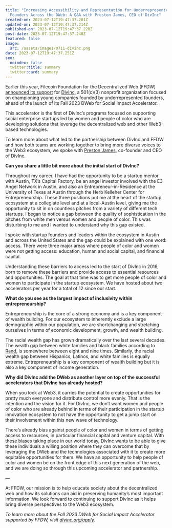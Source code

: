 ```yaml
---
title: "Increasing Accessibility and Representation for Underrepresented
  Founders Across the DWeb: A Q&A with Preston James, CEO of DivInc"
created-on: 2023-07-12T19:47:37.201Z
updated-on: 2023-07-12T19:47:37.214Z
published-on: 2023-07-12T19:47:37.228Z
post-date: 2023-07-12T19:47:37.240Z
featured: false
image:
  src: /assets/images/0711-divinc.png
date: 2023-07-12T19:47:37.251Z
seo:
  noindex: false
  twitter:title: summary
  twitter:card: summary
---
```


Earlier this year, Filecoin Foundation for the Decentralized Web (FFDW) [announced its support](https://www.divinc.org/blog/divinc-launches-dweb-for-social-impact-tech-accelerator) for [DivInc](https://www.divinc.org/), a 501(c)(3) nonprofit organization focused on championing young companies founded by underrepresented founders, ahead of the launch of its Fall 2023 DWeb for Social Impact Accelerator. 

This accelerator is the first of DivInc’s programs focused on supporting social enterprise startups led by women and people of color who are developing solutions that leverage the decentralized web and other Web3-based technologies. 

To learn more about what led to the partnership between DivInc and FFDW and how both teams are working together to bring more diverse voices to the Web3 ecosystem, we spoke with [Preston James](https://www.linkedin.com/in/preston-l-james-ii-9438721b/), co-founder and CEO of DivInc.

**Can you share a little bit more about the initial start of DivInc?**

Throughout my career, I have had the opportunity to be a startup mentor with Austin, TX’s Capital Factory, be an angel investor involved with the E3 Angel Network in Austin, and also an Entrepreneur-in-Residence at the University of Texas at Austin through the Herb Kelleher Center for Entrepreneurship. These three positions put me at the heart of the startup ecosystem at a collegiate level and at a local-Austin level, giving me the opportunity to sit in on countless pitches from a variety of different tech startups. I began to notice a gap between the quality of sophistication in the pitches from white men versus women and people of color. This was disturbing to me and I wanted to understand why this gap existed.

I spoke with startup founders and leaders within the ecosystem in Austin and across the United States and the gap could be explained with one word: access. There were three major areas where people of color and women were not getting access: education, human and social capital, and financial capital.

Understanding these barriers to access led to the start of DivInc in 2016, born to remove these barriers and provide access to essential resources and opportunities. The goal at that time was to get more people of color and women to participate in the startup ecosystem. We have hosted about two accelerators per year for a total of 12 since our start.

**What do you see as the largest impact of inclusivity within entrepreneurship?**

Entrepreneurship is the core of a strong economy and is a key component of wealth building. For our ecosystem to inherently exclude a large demographic within our population, we are shortchanging and stretching ourselves in terms of economic development, growth, and wealth building. 

The racial wealth gap has grown dramatically over the last several decades. The wealth gap between white families and black families according to [Rand](https://www.rand.org/blog/rand-review/2023/05/what-would-it-take-to-close-americas-black-white-wealth-gap.html), is somewhere between eight and nine times. Similarly, the racial wealth gap between Hispanics, Latinos, and white families is equally extreme. Entrepreneurship is a key component of wealth building but it is also a key component of income generation. 

**Why did DivInc add the DWeb as another layer on top of the successful accelerators that DivInc has already hosted?**

When you look at Web3, it carries the potential to create opportunities for pretty much everyone and distribute control more evenly. That is the intention and the vision for it. For DivInc, we don’t want women and people of color who are already behind in terms of their participation in the startup innovation ecosystem to not have the opportunity to get a jump start on their involvement within this new wave of technology. 

There’s already bias against people of color and women in terms of getting access to resources, in particular financial capital and venture capital. With these biases taking place in our world today, DivInc wants to be able to give these individuals a willing position where they can overcome that by leveraging the DWeb and the technologies associated with it to create more equitable opportunities for them. We have an opportunity to help people of color and women be on the front edge of this next generation of the web, and we are doing so through this upcoming accelerator and partnership. 

—

At FFDW, our mission is to help educate society about the decentralized web and how its solutions can aid in preserving humanity’s most important information. We look forward to continuing to support DivInc as it helps bring diverse perspectives to the Web3 ecosystem. 

_To learn more about the Fall 2023 DWeb for Social Impact Accelerator supported by FFDW, visit [divinc.org/apply](http://www.divinc.org/apply)._
